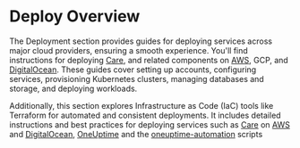 # Deploy Overview
The Deployment section provides guides for deploying services across major cloud providers, ensuring a smooth experience. You'll find instructions for deploying [Care](./Care/index.md), and related components on [AWS](./Care/AWS/index.md), GCP, and [DigitalOcean](./Care/digitalOcean/index.md). These guides cover setting up accounts, configuring services, provisioning Kubernetes clusters, managing databases and storage, and deploying workloads.

Additionally, this section explores Infrastructure as Code (IaC) tools like Terraform for automated and consistent deployments. It includes detailed instructions and best practices for deploying services such as [Care](./Care/index.md) on [AWS](./Care/AWS/index.md) and [DigitalOcean](./Care/digitalOcean/index.md), [OneUptime](./OneUptime/index.md) and the [oneuptime-automation](./OneUptime/oneuptime-automation.md) scripts
